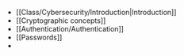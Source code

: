 - [[Class/Cybersecurity/Introduction|Introduction]]
- [[Cryptographic concepts]]
- [[Authentication/Authentication]]
- [[Passwords]]
- 